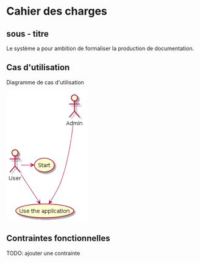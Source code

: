# Cahier des charges

## sous - titre
Le système a pour ambition de formaliser la production de documentation.

## Cas d'utilisation
Diagramme de cas d'utilisation

![Diagramme de cas d'utilisation](images/usecases.png)

## Contraintes fonctionnelles
TODO: ajouter une contrainte
